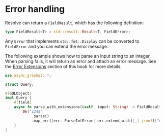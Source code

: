 # Error handling

Resolve can return a `FieldResult`, which has the following definition:

```rust
type FieldResult<T> = std::result::Result<T, FieldError>;
```

Any `Error` that implements `std::fmt::Display` can be converted to `FieldError` and you can extend the error message.

The following example shows how to parse an input string to an integer. When parsing fails, it will return an error and attach an error message.
See the [Error Extensions](error_extensions.md) section of this book for more details.

```rust
use async_graphql::*;

struct Query;

#[GQLObject]
impl Query {
    #[field]
    async fn parse_with_extensions(&self, input: String) -> FieldResult<i32> {
        Ok("234a"
            .parse()
            .map_err(|err: ParseIntError| err.extend_with(|_| json!({"code": 400})))?)
    }
}
```

